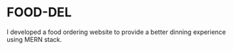 # FOOD-DEL
I developed a food ordering website to provide a better dinning experience using MERN stack.
